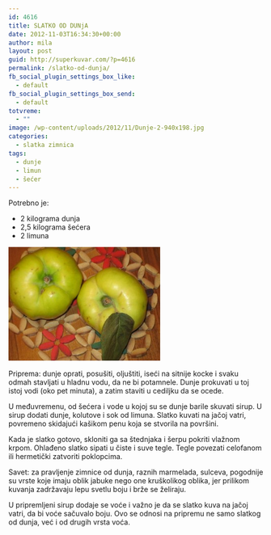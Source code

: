 ```yaml
---
id: 4616
title: SLATKO OD DUNjA
date: 2012-11-03T16:34:30+00:00
author: mila
layout: post
guid: http://superkuvar.com/?p=4616
permalink: /slatko-od-dunja/
fb_social_plugin_settings_box_like:
  - default
fb_social_plugin_settings_box_send:
  - default
totvreme:
  - ""
image: /wp-content/uploads/2012/11/Dunje-2-940x198.jpg
categories:
  - slatka zimnica
tags:
  - dunje
  - limun
  - šećer
---
```

Potrebno je:

  * 2 kilograma dunja
  * 2,5 kilograma šećera
  * 2 limuna

<img class="alignnone size-medium wp-image-4617" title="Dunje (2)" src="/wp-content/uploads/2012/11/Dunje-2-300x225.jpg" alt="" width="300" height="225" /> 

Priprema: dunje oprati, posušiti, oljuštiti, iseći na sitnije kocke i svaku odmah stavljati u hladnu vodu, da ne bi potamnele. Dunje prokuvati u toj istoj vodi (oko pet minuta), a zatim staviti u cediljku da se ocede.

U međuvremenu, od šećera i vode u kojoj su se dunje barile skuvati sirup. U sirup dodati dunje, kolutove i sok od limuna. Slatko kuvati na jačoj vatri, povremeno skidajući kašikom penu koja se stvorila na površini.

Kada je slatko gotovo, skloniti ga sa štednjaka i šerpu pokriti vlažnom krpom. Ohlađeno slatko sipati u čiste i suve tegle. Tegle povezati celofanom ili hermetički zatvoriti poklopcima.

Savet: za pravljenje zimnice od dunja, raznih marmelada, sulceva, pogodnije su vrste koje imaju oblik jabuke nego one kruškolikog oblika, jer prilikom kuvanja zadržavaju lepu svetlu boju i brže se želiraju.

U pripremljeni sirup dodaje se voće i važno je da se slatko kuva na jačoj vatri, da bi voće sačuvalo boju. Ovo se odnosi na pripremu ne samo slatkog od dunja, već i od drugih vrsta voća.